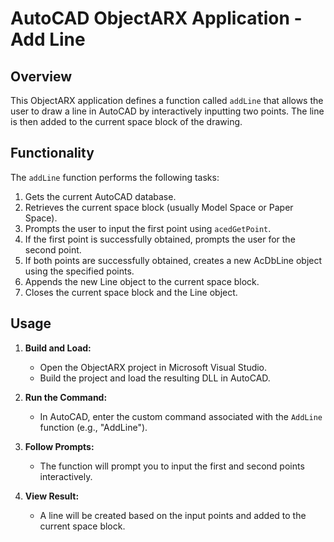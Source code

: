 # AutoCAD ObjectARX Application - Add Line
 
## Overview
 
This ObjectARX application defines a function called `addLine` that allows the user to draw a line in AutoCAD by interactively inputting two points. The line is then added to the current space block of the drawing.
 
## Functionality
 
The `addLine` function performs the following tasks:
 
1. Gets the current AutoCAD database.
2. Retrieves the current space block (usually Model Space or Paper Space).
3. Prompts the user to input the first point using `acedGetPoint`.
4. If the first point is successfully obtained, prompts the user for the second point.
5. If both points are successfully obtained, creates a new AcDbLine object using the specified points.
6. Appends the new Line object to the current space block.
7. Closes the current space block and the Line object.
 
## Usage
 
1. **Build and Load:**
   - Open the ObjectARX project in Microsoft Visual Studio.
   - Build the project and load the resulting DLL in AutoCAD.
 
2. **Run the Command:**
   - In AutoCAD, enter the custom command associated with the `AddLine` function (e.g., "AddLine").
 
3. **Follow Prompts:**
   - The function will prompt you to input the first and second points interactively.
 
4. **View Result:**
   - A line will be created based on the input points and added to the current space block.


